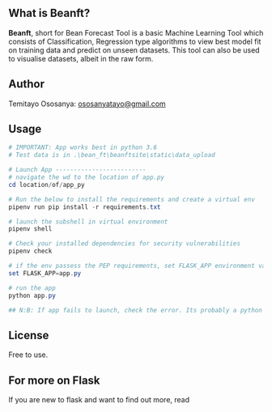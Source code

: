 
## What is Beanft?
**Beanft**, short for Bean Forecast Tool is a basic Machine Learning Tool which consists of Classification, Regression type algorithms to view best model fit on training data and predict on unseen datasets. This tool can also be used to visualise datasets, albeit in the raw form.



## Author

Temitayo Ososanya: ososanyatayo@gmail.com



## Usage

```powershell
# IMPORTANT: App works best in python 3.6
# Test data is in .\bean_ft\beanftsite\static\data_upload

# Launch App -------------------------
# navigate the wd to the location of app.py
cd location/of/app_py

# Run the below to install the requirements and create a virtual env
pipenv run pip install -r requirements.txt

# launch the subshell in virtual environment 
pipenv shell

# Check your installed dependencies for security vulnerabilities
pipenv check

# if the env passess the PEP requirements, set FLASK_APP environment variable (no space around "=")
set FLASK_APP=app.py

# run the app
python app.py

## N:B: If app fails to launch, check the error. Its probably a python version compatibility issue, anaconda related issue, etc.
```



## License

Free to use.



## For more on Flask

If you are new to flask and want to find out more, read

[Intro to Flask]: ./Intro_to_Flask.md



